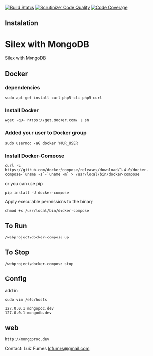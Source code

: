 [![Build Status](https://travis-ci.org/lcfumes/silex-mongodb.svg?branch=master)](https://travis-ci.org/lcfumes/silex-mongodb.svg?branch=master)
[![Scrutinizer Code Quality](https://scrutinizer-ci.com/g/lcfumes/silex-mongodb/badges/quality-score.png?b=master)](https://scrutinizer-ci.com/g/lcfumes/silex-mongodb/badges/quality-score.png?b=master)
[![Code Coverage](https://scrutinizer-ci.com/g/lcfumes/silex-mongodb/badges/coverage.png?b=master)](https://scrutinizer-ci.com/g/lcfumes/silex-mongodb/badges/coverage.png?b=master)

## Instalation


# Silex with MongoDB 
Silex with MongoDB 

## Docker ##

### dependencies ####

```
sudo apt-get install curl php5-cli php5-curl
```

### Install Docker ###

```
wget -qO- https://get.docker.com/ | sh
```

### Added your user to Docker group ###

```
sudo usermod -aG docker YOUR_USER
```

###  Install Docker-Compose ###

```
curl -L https://github.com/docker/compose/releases/download/1.4.0/docker-compose-`uname -s`-`uname -m` > /usr/local/bin/docker-compose
```

or you can use pip

```
pip install -U docker-compose
```

Apply executable permissions to the binary

```
chmod +x /usr/local/bin/docker-compose
```



## To Run ##
```
/webproject/docker-compose up
```

## To Stop ##

```
/webproject/docker-compose stop
```


## Config ##

add in

```
sudo vim /etc/hosts

127.0.0.1 mongopoc.dev 
127.0.0.1 mongodb.dev
```

## web ##

```
http://mongoproc.dev
```

Contact: Luiz Fumes <lcfumes@gmail.com>
